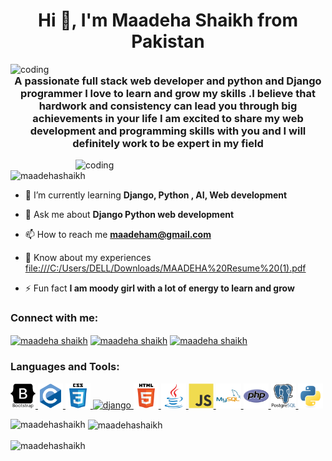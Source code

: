 <h1 align="center">Hi 👋, I'm Maadeha Shaikh from Pakistan</h1>
<img align="right" alt="coding" width="1000" src="https://camo.githubusercontent.com/5e3babfce4609dcd669a8f2a6d37b47c85486729942c57c5afbfc715f0b5dff7/68747470733a2f2f7777772e6469676974616c736f6c7574696f6e73657276696365732e636f6d2f696d672f73657276696365732f776562253230646576656c6f706d656e742e676966">
<h3 align="center">A passionate full stack web developer and python and Django programmer I love to learn and grow my skills .I believe that hardwork and consistency can lead you through big achievements in your life I am excited to share my web development and programming skills with you and I will definitely work to be expert in my field</h3>
<img align="right" alt="coding" width="400" src="https://camo.githubusercontent.com/374987f773148e46b1851b9e3bc4bf71b182562dd002620ef3e4263cb3997130/68747470733a2f2f6d69726f2e6d656469756d2e636f6d2f6d61782f3837352f312a7164415731546a434e353768316c6275757a766368672e676966">


<p align="left"> <img src="https://komarev.com/ghpvc/?username=maadehashaikh&label=Profile%20views&color=0e75b6&style=flat" alt="maadehashaikh" /> </p>

- 🌱 I’m currently learning **Django, Python , AI, Web development**

- 💬 Ask me about **Django Python web development**

- 📫 How to reach me **maadeham@gmail.com**

- 📄 Know about my experiences [file:///C:/Users/DELL/Downloads/MAADEHA%20Resume%20(1).pdf](file:///C:/Users/DELL/Downloads/MAADEHA%20Resume%20(1).pdf)

- ⚡ Fun fact **I am moody girl with a lot of energy to learn and grow**

<h3 align="left">Connect with me:</h3>
<p align="left">
<a href="https://linkedin.com/in/maadeha shaikh" target="blank"><img align="center" src="https://raw.githubusercontent.com/rahuldkjain/github-profile-readme-generator/master/src/images/icons/Social/linked-in-alt.svg" alt="maadeha shaikh" height="30" width="40" /></a>
<a href="https://fb.com/maadeha shaikh" target="blank"><img align="center" src="https://raw.githubusercontent.com/rahuldkjain/github-profile-readme-generator/master/src/images/icons/Social/facebook.svg" alt="maadeha shaikh" height="30" width="40" /></a>
<a href="https://instagram.com/maadeha shaikh" target="blank"><img align="center" src="https://raw.githubusercontent.com/rahuldkjain/github-profile-readme-generator/master/src/images/icons/Social/instagram.svg" alt="maadeha shaikh" height="30" width="40" /></a>
</p>

<h3 align="left">Languages and Tools:</h3>
<p align="left"> <a href="https://getbootstrap.com" target="_blank" rel="noreferrer"> <img src="https://raw.githubusercontent.com/devicons/devicon/master/icons/bootstrap/bootstrap-plain-wordmark.svg" alt="bootstrap" width="40" height="40"/> </a> <a href="https://www.cprogramming.com/" target="_blank" rel="noreferrer"> <img src="https://raw.githubusercontent.com/devicons/devicon/master/icons/c/c-original.svg" alt="c" width="40" height="40"/> </a> <a href="https://www.w3schools.com/css/" target="_blank" rel="noreferrer"> <img src="https://raw.githubusercontent.com/devicons/devicon/master/icons/css3/css3-original-wordmark.svg" alt="css3" width="40" height="40"/> </a> <a href="https://www.djangoproject.com/" target="_blank" rel="noreferrer"> <img src="https://cdn.worldvectorlogo.com/logos/django.svg" alt="django" width="40" height="40"/> </a> <a href="https://www.w3.org/html/" target="_blank" rel="noreferrer"> <img src="https://raw.githubusercontent.com/devicons/devicon/master/icons/html5/html5-original-wordmark.svg" alt="html5" width="40" height="40"/> </a> <a href="https://www.java.com" target="_blank" rel="noreferrer"> <img src="https://raw.githubusercontent.com/devicons/devicon/master/icons/java/java-original.svg" alt="java" width="40" height="40"/> </a> <a href="https://developer.mozilla.org/en-US/docs/Web/JavaScript" target="_blank" rel="noreferrer"> <img src="https://raw.githubusercontent.com/devicons/devicon/master/icons/javascript/javascript-original.svg" alt="javascript" width="40" height="40"/> </a> <a href="https://www.mysql.com/" target="_blank" rel="noreferrer"> <img src="https://raw.githubusercontent.com/devicons/devicon/master/icons/mysql/mysql-original-wordmark.svg" alt="mysql" width="40" height="40"/> </a> <a href="https://www.php.net" target="_blank" rel="noreferrer"> <img src="https://raw.githubusercontent.com/devicons/devicon/master/icons/php/php-original.svg" alt="php" width="40" height="40"/> </a> <a href="https://www.postgresql.org" target="_blank" rel="noreferrer"> <img src="https://raw.githubusercontent.com/devicons/devicon/master/icons/postgresql/postgresql-original-wordmark.svg" alt="postgresql" width="40" height="40"/> </a> <a href="https://www.python.org" target="_blank" rel="noreferrer"> <img src="https://raw.githubusercontent.com/devicons/devicon/master/icons/python/python-original.svg" alt="python" width="40" height="40"/> </a> </p>

<p><img align="left" src="https://github-readme-stats.vercel.app/api/top-langs?username=maadehashaikh&show_icons=true&locale=en&layout=compact" alt="maadehashaikh" /></p>

<p>&nbsp;<img align="center" src="https://github-readme-stats.vercel.app/api?username=maadehashaikh&show_icons=true&locale=en" alt="maadehashaikh" /></p>

<p><img align="center" src="https://github-readme-streak-stats.herokuapp.com/?user=maadehashaikh&" alt="maadehashaikh" /></p>

